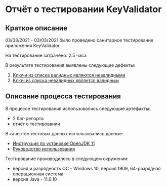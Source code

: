 # Отчёт о тестировании KeyValidator
## Краткое описание
03/03/2021 - 03/03/2021 было проведено санитарное тестирование приложения KeyValidator.

На тестирование затрачено: 2.5 часа

В результате тестирования выявлены следующие дефекты:

1. [Ключи из списка валидных являются невалидными](url-адрес)
2. [Ключ из списка невалидных является валидным](url-адрес)
## Описание процесса тестирования
В процессе тестирования использовались следующие артефакты:

* 2 баг-репорта
* отчёт о тестировании

В качестве тестовых данных использовались данные:
* [Инструкция по установке OpenJDK 11](https://github.com/netology-code/javaqa-homeworks/blob/master/intro/openjdk11-manual.md)
* [Руководство использования](https://github.com/netology-code/javaqa-homeworks/blob/master/intro/user-manual.md)

 Тестирование производилось в следующем окружении:

* версия и разрядность ОС - Windows 10, версия 1909, 64-разрядная операционная система
* версия Java - 11.0.10